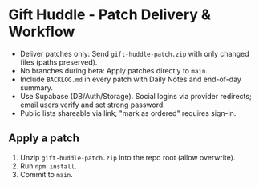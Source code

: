 # Gift Huddle - Patch Delivery & Workflow

- Deliver patches only: Send `gift-huddle-patch.zip` with only changed files (paths preserved).
- No branches during beta: Apply patches directly to `main`.
- Include `BACKLOG.md` in every patch with Daily Notes and end-of-day summary.
- Use Supabase (DB/Auth/Storage). Social logins via provider redirects; email users verify and set strong password.
- Public lists shareable via link; "mark as ordered" requires sign-in.

## Apply a patch
1. Unzip `gift-huddle-patch.zip` into the repo root (allow overwrite).
2. Run `npm install`.
3. Commit to `main`.
